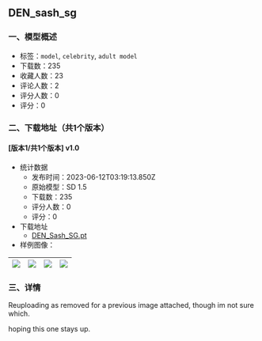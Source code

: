 ## DEN_sash_sg
### 一、模型概述

- 标签：`model`, `celebrity`, `adult model`
- 下载数：235
- 收藏人数：23
- 评论人数：2
- 评分人数：0
- 评分：0

### 二、下载地址（共1个版本）

#### [版本1/共1个版本] v1.0

- 统计数据
  - 发布时间：2023-06-12T03:19:13.850Z
  - 原始模型：SD 1.5
  - 下载数：235
  - 评分人数：0
  - 评分：0
- 下载地址
  - [DEN_Sash_SG.pt](https://civitai.com/api/download/models/94283)
- 样例图像：

| <img src="https://image.civitai.com/xG1nkqKTMzGDvpLrqFT7WA/84ea6b08-9929-4257-b18d-b17d82fbbc08/width=450/1264449.jpeg" /> | <img src="https://image.civitai.com/xG1nkqKTMzGDvpLrqFT7WA/0b573f7a-62ff-4ee1-a713-e70cf5e5c8fc/width=450/1264447.jpeg" /> | <img src="https://image.civitai.com/xG1nkqKTMzGDvpLrqFT7WA/199a8324-a93c-4542-b220-4a5c3328ee94/width=450/1264446.jpeg" /> | <img src="https://image.civitai.com/xG1nkqKTMzGDvpLrqFT7WA/5f472416-c448-47ed-9ebc-90c4e98fe843/width=450/1264448.jpeg" /> |
| ---- | ---- | ---- | ---- |


### 三、详情
<p>Reuploading as removed for a previous image attached, though im not sure which.</p><p>hoping this one stays up.</p>